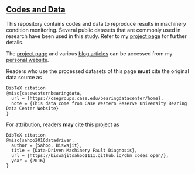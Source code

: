 ## [Codes and Data](https://biswajitsahoo1111.github.io/cbm_codes_open/)
This repository contains codes and data to reproduce results in machinery condition monitoring. Several public datasets that are commonly used in research have been used in this study. Refer to my [project page](https://biswajitsahoo1111.github.io/cbm_codes_open/) for further details. 

The [project page](https://biswajitsahoo1111.github.io/cbm_codes_open/) and various [blog articles](https://biswajitsahoo1111.github.io/categories/blog/) can be accessed from my [personal website](https://biswajitsahoo1111.github.io/).

Readers who use the processed datasets of this page **must** cite the original data source as

```
BibTeX citation
@misc{casewesternbearingdata,
  url = {https://csegroups.case.edu/bearingdatacenter/home},
  note = {This data come from Case Western Reserve University Bearing Data Center Website}
}
```
For attribution, readers **may** cite this project as
```
BibTeX citation
@misc{sahoo2016datadriven,
  author = {Sahoo, Biswajit},
  title = {Data-Driven Machinery Fault Diagnosis},
  url = {https://biswajitsahoo1111.github.io/cbm_codes_open/},
  year = {2016}
}
```
